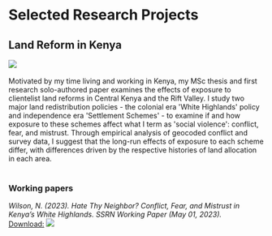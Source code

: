 # Selected Research Projects #
## Land Reform in Kenya ##
<a href="https://njwsn.github.io/pages/land-reform-kenya"> <img src="https://njwsn.github.io/assets/images/land-reform-kenya-sd-1344-600.png"/> </a>
<br><br>
Motivated by my time living and working in Kenya, my MSc thesis and first research solo-authored paper examines the effects of exposure to clientelist land reforms in Central Kenya and the Rift Valley. I study two major land redistribution policies - the colonial era 'White Highlands' policy and independence era 'Settlement Schemes' - to examine if and how exposure to these schemes affect what I term as 'social violence': conflict, fear, and mistrust. Through empirical analysis of geocoded conflict and survey data, I suggest that the long-run effects of exposure to each scheme differ, with differences driven by the respective histories of land allocation in each area. 
<br><br>
### Working papers ###
_Wilson, N. (2023). Hate Thy Neighbor? Conflict, Fear, and Mistrust in Kenya’s White Highlands. SSRN Working Paper (May 01, 2023)._ <br>
<u>Download:</u> [![](https://img.shields.io/badge/SSRN-preprint-154881?logo=ssrn)](https://papers.ssrn.com/sol3/papers.cfm?abstract_id=4805054)
